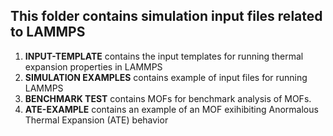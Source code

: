 ## This folder contains simulation input files related to LAMMPS

1. **INPUT-TEMPLATE** contains the input templates for running thermal expansion properties in LAMMPS
2. **SIMULATION EXAMPLES** contains example of input files for running LAMMPS
3. **BENCHMARK TEST** contains MOFs for benchmark analysis of MOFs.
4. **ATE-EXAMPLE** contains an example of an MOF exihibiting Anormalous Thermal Expansion (ATE) behavior
